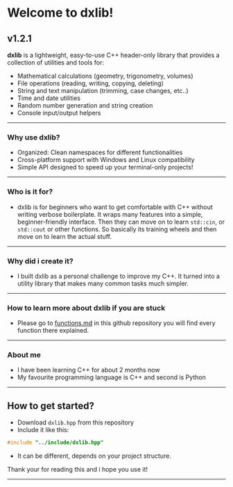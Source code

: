 # Welcome to dxlib!
## v1.2.1

**dxlib** is a lightweight, easy-to-use C++ header-only library that provides a collection of utilities and tools for:

- Mathematical calculations (geometry, trigonometry, volumes)
- File operations (reading, writing, copying, deleting)
- String and text manipulation (trimming, case changes, etc..)
- Time and date utilities
- Random number generation and string creation
- Console input/output helpers

---

### Why use dxlib?

- Organized: Clean namespaces for different functionalities
- Cross-platform support with Windows and Linux compatibility
- Simple API designed to speed up your terminal-only projects!

---

### Who is it for?

- dxlib is for beginners who want to get comfortable with C++
without writing verbose boilerplate. It wraps many features into a simple, beginner-friendly interface.
Then they can move on to learn `std::cin`, or `std::cout` or other functions. So basically its
training wheels and then move on to learn the actual stuff.

---

### Why did i create it?

- I built dxlib as a personal challenge to improve my C++.
It turned into a utility library that makes many common tasks much simpler.

---

### How to learn more about dxlib if you are stuck

- Please go to [functions.md](https://github.com/Lsfr271/dxlib/blob/main/src/dxHelp.hpp) in this github repository
you will find every function there explained.

---

### About me

- I have been learning C++ for about 2 months now
- My favourite programming language is C++ and second is Python

---

## How to get started?
- Download `dxlib.hpp` from this repository
- Include it like this:
```cpp
#include "../include/dxlib.hpp"
```
- It can be different, depends on your project structure.

Thank your for reading this and i hope you use it!

---
